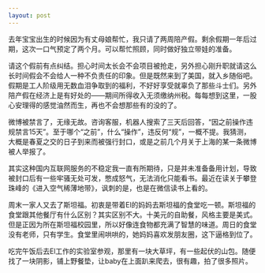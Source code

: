 ```yaml
---
layout: post
---
```


去年宝宝出生的时候因为有丈母娘帮忙，我只请了两周陪产假。剩余假期一年后过期，这次一口气预定了两个月。可以帮忙照顾，同时做好独立带娃的准备。

请这个假前有点纠结。担心时间太长会不会项目被抢走，另外担心刚升职就请这么长时间假会不会给人一种不负责任的印象。但是既然来到了美国，就入乡随俗吧。假期是工人阶级用无数血泪争取到的福利，不好好享受就辜负了那些斗士们。另外陪产假在经济上是有好处的——期间所得收入无须缴纳州税。每每想到这里，一股心安理得的感觉油然而生，再也不会想那些有的没的了。

微博被禁言了，无缘无故。咨询客服，机器人搜索了三天后回答，“因之前操作违规禁言15天”。至于哪个“之前”，什么“操作”，违反何“规”，一概不提。我猜测，大概是春夏之交的日子到来而被强行封口，或是之前几个月关于上海的某一条微博被人举报了。

其实这种国内互联网服务的不稳定我一直有所期待，只是并未准备备用计划，导致被封口后有一些牢骚无处可发，憋成怒气，无法消化只能看书。最近在读关于攀登珠峰的《进入空气稀薄地带》，讽刺的是，也是在微信读书上看的。

周末一家人又去了斯坦福。初衷是带着El的妈妈去斯坦福的食堂吃一顿。斯坦福的食堂跟其他餐厅有什么区别？其实区别不大。十美元的自助餐，风格主要是美式。但是正因为所在斯坦福校园里，所以好像连食物都充满了智慧的味道。周日的食堂没有老师，只有学生。食堂里闹哄哄的，她妈妈喜欢发朋友圈，这下逼格到位了。

吃完午饭后去El工作的实验室参观，那里有一块大草坪，有一些起伏的山包。随便找了一块阴影，铺上野餐垫，让baby在上面趴来爬去，很有趣，拍了很多照片。